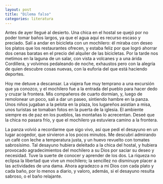 ```yaml
---
layout: post
title: "Dilema falso"
categories: literatura
---
```


Antes de ayer llegué al desierto. Una chica en el hostal se quejó por no poder
tomar baños largos, ya que el agua aquí es recurso escaso y preciado. Salí a
andar en bicicleta con un mochilero: él miraba con deseo los platos que los
restaurantes ofrecen, y estaba feliz por que logró ahorrar dos cenas baratas
en el precio del alquiler de las bicicletas. Por la tarde nos metimos en la
laguna de un salar, con vista a volcanes y a una árida Cordillera, y volvimos
pedaleando de noche, exhaustos pero con la alegría de quien descubre cosas
nuevas, con la euforia del que está haciendo deportes.

Hoy me detuve a descansar. La viajera fue muy temprano a una excursión que ya
conozco, y el mochilero fue a la entrada del pueblo para hacer dedo y cruzar
la frontera. Mis compañeros de cuarto dormían, y, luego de remolonear un poco,
sali a dar un paseo, sintiendo hambre en la panza. Unos niños jugaban a la
pelota en la plaza, los lugareños asistían a misa, unos turistas se tomaban
fotos en la puerta de la iglesia. El ambiente siempre es de paz en los
pueblos, las montañas lo acrecentan. Deseé que la chica no pasara frío, y que
el mochilero ya estuviera camino a la frontera.

La panza volvió a recordarme que sigo vivo, así que pedí el desayuno en un
lugar acogedor, que sirvieron a los pocos minutos. Me descubrí admirando un
café con leche a temperatura justa, y un huevo revuelto con tomates
sabrosísimo. Tal desayuno hubiera deleitado a la chica del hostal, y hubiera
provocado agradecimientos del mochilero a su Dios por saciar su deseo y
necesidad. Tuve la suerte de conocer y aprender de los dos. La riqueza no
eclipsa la libertad que vive un mochilero; la sencillez no disminuye placer a
las actividades de una dama. Ahora agradezco a mi Dios con cada plato y cada
baño, por lo menos a diario, y valoro, además, si el desayuno resulta sabroso,
o el baño relajante.
